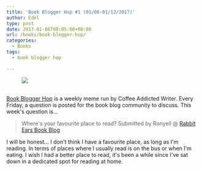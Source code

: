 ```yaml
---
title: 'Book Blogger Hop #1 (01/06-01/12/2017)'
author: Edel
type: post
date: 2017-01-06T08:05:00+00:00
url: /books/book-blogger-hop/
categories:
  - Books
tags:
  - book blogger hop

---
```

<figure><a rel="_nofollow" href="http://www.coffeeaddictedwriter.com/p/blog-page.html"><img src="https://i1.wp.com/3.bp.blogspot.com/-2bKizvp-A9w/WEjGAM4OjJI/AAAAAAAAV50/nU3xHQNtvSQQ8dRsB8OueG061E99KPrYACLcB/s1600/Book%2BBlogger%2BHop%2B%2528Final%2529.png?w=663&#038;ssl=1" data-recalc-dims="1" /></a></figure> 

<a rel="_nofollow" href="http://www.coffeeaddictedwriter.com/p/blog-page.html"></a>

<a rel="_nofollow" href="http://www.coffeeaddictedwriter.com/p/blog-page.html"><br /> </a><a rel="_nofollow" href="http://www.coffeeaddictedwriter.com/p/blog-page.html">Book Blogger Hop</a> is a weekly meme run by Coffee Addicted Writer. Every Friday, a question is posted for the book blog community to discuss. This week's question is...

> Where's your favourite place to read? Submitted by Ronyell @ [Rabbit Ears Book Blog][1]

I will be honest... I don't think I have a favourite place, as long as I'm reading. In terms of places where I usually read is on the bus or when I'm eating. I wish I had a better place to read, it's been a while since I've sat down in a dedicated spot for reading at home.

 [1]: http://rabbitearsbookblog.blogspot.com/